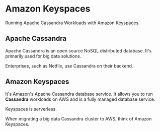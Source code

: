 # Amazon Keyspaces

Running Apache Cassandra Workloads with Amazon Keyspaces.


## Apache Cassandra

Apache Cassandra is an open source NoSQL distributed database. It's primarily used for big data solutions.

Enterprises, such as Netflix, use Cassandra on their backend.


## Amazon Keyspaces

It's Amazon's Apache Cassandra database service. It allows you to run **Cassandra** workloads on AWS and is a fully managed database service.

Keyspaces is serverless.

When migrating a big data Cassandra cluster to AWS, think of Amazon Keyspaces.